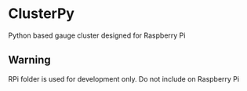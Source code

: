 # ClusterPy
Python based gauge cluster designed for Raspberry Pi

## Warning
RPi folder is used for development only. Do not include on Raspberry Pi